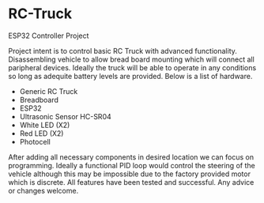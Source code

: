 # RC-Truck
ESP32 Controller Project

Project intent is to control basic RC Truck with advanced functionality. Disassembling vehicle to allow bread board mounting which will connect all paripheral devices. Ideally the truck will be able to operate in any conditions so long as adequite battery levels are provided. Below is a list of hardware. 

- Generic RC Truck
- Breadboard
- ESP32
- Ultrasonic Sensor HC-SR04
- White LED (X2)
- Red LED (X2)
- Photocell

After adding all necessary components in desired location we can focus on programming. Ideally a functional PID loop would control the steering of the vehicle although this may be impossible due to the factory provided motor which is discrete. All features have been tested and successful. Any advice or changes welcome.
